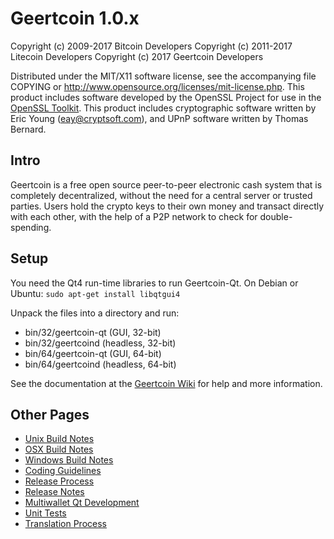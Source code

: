 Geertcoin 1.0.x
====================

Copyright (c) 2009-2017 Bitcoin Developers
Copyright (c) 2011-2017 Litecoin Developers
Copyright (c) 2017 Geertcoin Developers

Distributed under the MIT/X11 software license, see the accompanying
file COPYING or http://www.opensource.org/licenses/mit-license.php.
This product includes software developed by the OpenSSL Project for use in the [OpenSSL Toolkit](http://www.openssl.org/). This product includes
cryptographic software written by Eric Young ([eay@cryptsoft.com](mailto:eay@cryptsoft.com)), and UPnP software written by Thomas Bernard.


Intro
---------------------
Geertcoin is a free open source peer-to-peer electronic cash system that is
completely decentralized, without the need for a central server or trusted
parties.  Users hold the crypto keys to their own money and transact directly
with each other, with the help of a P2P network to check for double-spending.


Setup
---------------------
You need the Qt4 run-time libraries to run Geertcoin-Qt. On Debian or Ubuntu:
	`sudo apt-get install libqtgui4`

Unpack the files into a directory and run:

- bin/32/geertcoin-qt (GUI, 32-bit)
- bin/32/geertcoind (headless, 32-bit)
- bin/64/geertcoin-qt (GUI, 64-bit)
- bin/64/geertcoind (headless, 64-bit)

See the documentation at the [Geertcoin Wiki](http://geertcoin.info)
for help and more information.


Other Pages
---------------------
- [Unix Build Notes](build-unix.md)
- [OSX Build Notes](build-osx.md)
- [Windows Build Notes](build-msw.md)
- [Coding Guidelines](coding.md)
- [Release Process](release-process.md)
- [Release Notes](release-notes.md)
- [Multiwallet Qt Development](multiwallet-qt.md)
- [Unit Tests](unit-tests.md)
- [Translation Process](translation_process.md)
